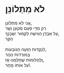 # לֹא מִתְלוֹנֵן

אֲנִי לֹא מִתְלוֹנֵן,\
רַק מִדֵּי פַּעַם מְקוֹנֵן וְשָׁר\
עַל אַבְדָן הַגִּישָׁה לְקִמּוּר יַשְׁבָנְךָ,\
הַקַּר\
\
לִנְקֻדּוֹת הַזֵּעָה הַנּוֹבְעוֹת,\
בְּמוֹרְדוֹת הָהָר\
וְלַחֲלוֹמוֹת שֶׁחָלַמְנוּ אָז,\
עַל אוֹתוֹ מָחָר\
